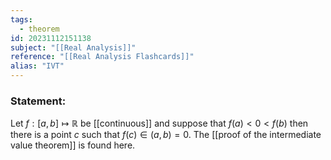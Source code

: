 ```yaml
---
tags:
  - theorem
id: 20231112151138
subject: "[[Real Analysis]]"
reference: "[[Real Analysis Flashcards]]"
alias: "IVT"
---
```

### Statement:
Let $f:[a,b] \mapsto \mathbb{R}$ be [[continuous]] and suppose that $f(a) < 0 < f(b)$ then there is a point $c$ such that $f(c) \in (a,b) = 0$. The [[proof of the intermediate value theorem]] is found here.